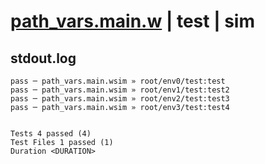 # [path_vars.main.w](../../../../../../examples/tests/sdk_tests/api/path_vars.main.w) | test | sim

## stdout.log
```log
pass ─ path_vars.main.wsim » root/env0/test:test 
pass ─ path_vars.main.wsim » root/env1/test:test2
pass ─ path_vars.main.wsim » root/env2/test:test3
pass ─ path_vars.main.wsim » root/env3/test:test4
 
 
Tests 4 passed (4)
Test Files 1 passed (1)
Duration <DURATION>
```

